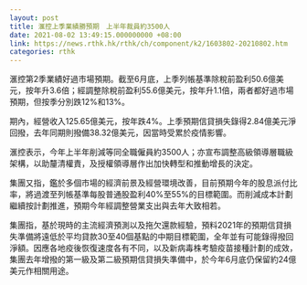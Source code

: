 ```yaml
---
layout: post
title: 滙控上季業績勝預期　上半年裁員約3500人
date: 2021-08-02 13:49:15.000000000 +08:00
link: https://news.rthk.hk/rthk/ch/component/k2/1603802-20210802.htm
categories: rthk
---
```


滙控第2季業績好過市場預期。截至6月底，上季列帳基準除稅前盈利50.6億美元，按年升3.6倍；經調整除稅前盈利55.6億美元，按年升1.1倍，兩者都好過市場預期，但按季分別跌12%和13%。

期內，經營收入125.65億美元，按年跌4%。上季預期信貸損失錄得2.84億美元淨回撥，去年同期則撥備38.32億美元，因當時受累於疫情影響。

滙控表示，今年上半年削減等同全職僱員約3500人；亦宣布調整高級領導層職級架構，以助釐清權責，及授權領導層作出加快轉型和推動增長的決定。

集團又指，鑑於多個市場的經濟前景及經營環境改善，目前預期今年的股息派付比率，將過渡至列帳基準每股普通股盈利40%至55%的目標範圍。而削減成本計劃繼續按計劃推進，預期今年經調整營業支出與去年大致相若。

集團指，基於現時的主流經濟預測以及拖欠還款經驗，預料2021年的預期信貸損失準備將遠低於平均貸款30至40個基點的中期目標範圍，全年並有可能錄得撥回淨額。因應各地疫後恢復速度各有不同，以及新病毒株考驗疫苗接種計劃的成效，集團去年增撥的第一級及第二級預期信貸損失準備中，於今年6月底仍保留約24億美元作相關用途。
